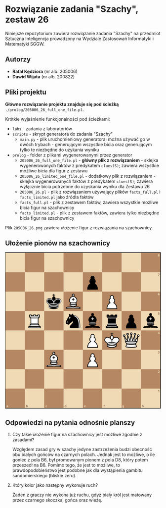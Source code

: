 # Rozwiązanie zadania "Szachy", zestaw 26
Niniejsze repozytorium zawiera rozwiązanie zadania "Szachy" na przedmiot Sztuczna Inteligencja prowadzony na Wydziale Zastosowań Informatyki i Matematyki SGGW.

## Autorzy
- **Rafał Kędziora** (nr alb. 205006)
- **Dawid Wijata** (nr alb. 200822)

## Pliki projektu

**Główne rozwiązanie projektu znajduje się pod ścieżką** `./prolog/205006_26_full_one_file.pl`.

Krótkie wyjaśnienie funkcjonalności pod ścieżkami:
- `labs` - zadania z laboratoriów
- `scripts` - skrypt generatora do zadania "Szachy"
  - `main.py` - plik uruchomieniowy generatora; można używać go w dwóch trybach - generującym wszystkie bicia oraz generującym tylko te niezbędne do uzykania wyniku
- `prolog` - folder z plikami wygenerowanymi przez generator
  - `205006_26_full_one_file.pl` - **główny plik z rozwiązaniem** - sklejka wygenerowanych faktów z predykatem `clues(S)`; zawiera wszystkie możliwe bicia dla figur z zestawu
  - `205006_26_limited_one_file.pl` - dodatkowy plik z rozwiązaniem - sklejka wygenerowanych faktów z predykatem `clues(S)`; zawiera wyłącznie bicia potrzebne do uzyskania wyniku dla Zestawu 26
  - `205006_26.pl` - plik z rozwiązaniem używający plików `facts_full.pl` i `facts_limited.pl` jako źródła faktów
  -  `facts_full.pl` - plik z zestawem faktów, zawiera wszystkie możliwe bicia figur na szachownicy
  -  `facts_limited.pl` - plik z zestawem faktów, zawiera tylko niezbędne bicia figur na szachownicy

Plik `205006_26.png` zawiera ułożenie figur z rozwiązania na szachownicy.

## Ułożenie pionów na szachownicy
![Szachownica](205006_26.png)

## Odpowiedzi na pytania odnośnie planszy
1. Czy takie ułożenie figur na szachownicy jest możliwe zgodnie z zasadami?

    Względem zasad gry w szachy jedyne zastrzeżenia budzi obecność obu białych gońców na czarnych polach. Jednak jest to możliwe, o ile goniec z pola B6, był promowanym pionem z pola D8, który potem przeszedł na B6. Pomimo tego, że jest to możliwe, to prawdopodobieństwo jest podobne jak dla wystąpienia gambitu sandomierskiego (bliskie zeru).

2. Który kolor jako następny wykonuje ruch?

    Żaden z graczy nie wykona już ruchu, gdyż biały król jest matowany przez czarnego skoczka, gońca oraz wieżę.